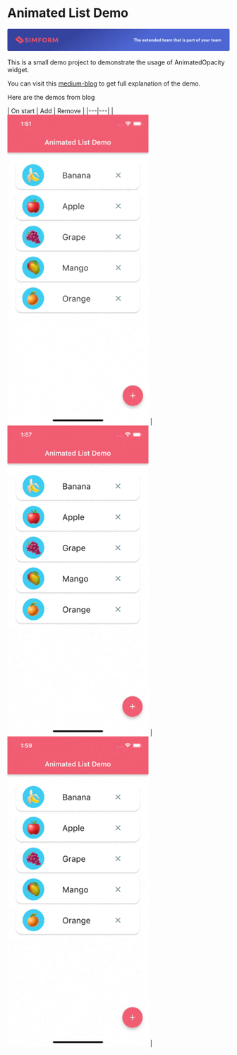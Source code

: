 # Animated List Demo
![Simform LLC.](https://github.com/ujas-m-simformsolutions/animatedlist-demo/blob/master/assets/simformBanner.png)

This is a small demo project to demonstrate the usage of AnimatedOpacity widget.

You can visit this [medium-blog](https://medium.com/@ujasthakkar54/animate-list-using-animatedlist-f2840526579)
to get full explanation of the demo.

Here are the demos from blog

| On start | Add | Remove |
|---|---|
| <a href="https://raw.githubusercontent.com/ujas-m-simformsolutions/animatedlist-demo/master/assets/1.gif"><img src="https://raw.githubusercontent.com/ujas-m-simformsolutions/animatedlist-demo/master/assets/1.gif" width="320" height="700"/></a> | <a href="https://raw.githubusercontent.com/ujas-m-simformsolutions/animatedlist-demo/master/assets/2.gif"><img src="https://raw.githubusercontent.com/ujas-m-simformsolutions/animatedlist-demo/master/assets/2.gif" width="320" height="700"/></a> | <a href="https://raw.githubusercontent.com/ujas-m-simformsolutions/animatedlist-demo/master/assets/3.gif"><img src="https://raw.githubusercontent.com/ujas-m-simformsolutions/animatedlist-demo/master/assets/3.gif" width="320" height="700"/></a> |

